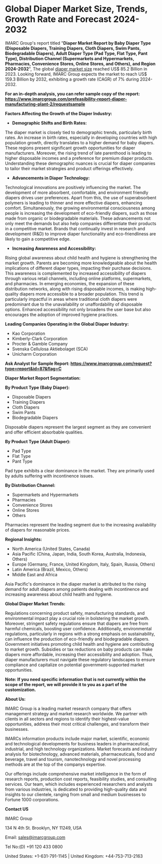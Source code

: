 ﻿# **Global Diaper Market Size, Trends, Growth Rate and Forecast 2024-2032**
IMARC Group's report titled "**Diaper Market Report by Baby Diaper Type (Disposable Diapers, Training Diapers, Cloth Diapers, Swim Pants, Biodegradable Diapers), Adult Diaper Type (Pad Type, Flat Type, Pant Type), Distribution Channel (Supermarkets and Hypermarkets, Pharmacies, Convenience Stores, Online Stores, and Others), and Region 2024-2032**", The global [diaper market size](https://www.imarcgroup.com/prefeasibility-report-diaper-manufacturing-plant-2) reached US$ 85.2 Billion in 2023. Looking forward, IMARC Group expects the market to reach US$ 159.3 Billion by 2032, exhibiting a growth rate (CAGR) of 7% during 2024-2032.

**For an in-depth analysis, you can refer sample copy of the report: <https://www.imarcgroup.com/prefeasibility-report-diaper-manufacturing-plant-2/requestsample>**

**Factors Affecting the Growth of the Diaper Industry:**

- **Demographic Shifts and Birth Rates:**

The diaper market is closely tied to demographic trends, particularly birth rates. An increase in birth rates, especially in developing countries with high population growth, directly translates to a higher demand for baby diapers. These regions present significant growth opportunities for diaper manufacturers. Moreover, the rising trend of late parenthood is leading to higher disposable incomes and a preference for premium diaper products. Understanding these demographic nuances is crucial for diaper companies to tailor their market strategies and product offerings effectively.

- **Advancements in Diaper Technology:**

Technological innovations are positively influencing the market. The development of more absorbent, comfortable, and environment friendly diapers drives user preferences. Apart from this, the use of superabsorbent polymers is leading to thinner and more effective diapers, enhancing comfort. Simultaneously, the growing environmental consciousness among people is increasing the development of eco-friendly diapers, such as those made from organic or biodegradable materials. These advancements not only meet the demands but also help companies differentiate their products in a competitive market. Brands that continually invest in research and development (R&D) to improve diaper functionality and eco-friendliness are likely to gain a competitive edge.

- **Increasing Awareness and Accessibility:**

Rising global awareness about child health and hygiene is strengthening the market growth. Parents are becoming more knowledgeable about the health implications of different diaper types, impacting their purchase decisions. This awareness is complemented by increased accessibility of diapers through various retail channels, including online platforms, supermarkets, and pharmacies. In emerging economies, the expansion of these distribution networks, along with rising disposable incomes, is making high-quality diapers more accessible to a broader population. This trend is particularly impactful in areas where traditional cloth diapers were predominant due to the unavailability or unaffordability of disposable options. Enhanced accessibility not only broadens the user base but also encourages the adoption of improved hygiene practices.

**Leading Companies Operating in the Global Diaper Industry:**

- Kao Corporation
- Kimberly-Clark Corporation
- Procter & Gamble Company
- Svenska Cellulosa Aktiebolaget (SCA)
- Unicharm Corporation

**Ask Analyst for Sample Report: <https://www.imarcgroup.com/request?type=report&id=87&flag=C>**

**Diaper Market Report Segmentation:**

**By Product Type (Baby Diaper):**

- Disposable Diapers
- Training Diapers
- Cloth Diapers
- Swim Pants
- Biodegradable Diapers

Disposable diapers represent the largest segment as they are convenient and offer efficient absorbable qualities.

**By Product Type (Adult Diaper):**

- Pad Type
- Flat Type
- Pant Type

Pad type exhibits a clear dominance in the market. They are primarily used by adults suffering with incontinence issues.

**By Distribution Channel:**

- Supermarkets and Hypermarkets
- Pharmacies
- Convenience Stores
- Online Stores
- Others

Pharmacies represent the leading segment due to the increasing availability of diapers for reasonable prices.

**Regional Insights:**

- North America (United States, Canada)
- Asia Pacific (China, Japan, India, South Korea, Australia, Indonesia, Others)
- Europe (Germany, France, United Kingdom, Italy, Spain, Russia, Others)
- Latin America (Brazil, Mexico, Others)
- Middle East and Africa

Asia Pacific's dominance in the diaper market is attributed to the rising demand for adult diapers among patients dealing with incontinence and increasing awareness about child health and hygiene.

**Global Diaper Market Trends:**

Regulations concerning product safety, manufacturing standards, and environmental impact play a crucial role in bolstering the market growth. Moreover, stringent safety regulations ensure that diapers are free from harmful chemicals, boosting user confidence. Additionally, environmental regulations, particularly in regions with a strong emphasis on sustainability, can influence the production of eco-friendly and biodegradable diapers. Government initiatives promoting child health and hygiene are contributing to market growth. Subsidies or tax reductions on baby products can make diapers more affordable, increasing their accessibility and adoption. Thus, diaper manufacturers must navigate these regulatory landscapes to ensure compliance and capitalize on potential government-supported market opportunities.

**Note: If you need specific information that is not currently within the scope of the report, we will provide it to you as a part of the customization.**

**About Us:**

IMARC Group is a leading market research company that offers management strategy and market research worldwide. We partner with clients in all sectors and regions to identify their highest-value opportunities, address their most critical challenges, and transform their businesses.

IMARCs information products include major market, scientific, economic and technological developments for business leaders in pharmaceutical, industrial, and high technology organizations. Market forecasts and industry analysis for biotechnology, advanced materials, pharmaceuticals, food and beverage, travel and tourism, nanotechnology and novel processing methods are at the top of the companys expertise.

Our offerings include comprehensive market intelligence in the form of research reports, production cost reports, feasibility studies, and consulting services. Our team, which includes experienced researchers and analysts from various industries, is dedicated to providing high-quality data and insights to our clientele, ranging from small and medium businesses to Fortune 1000 corporations.

**Contact US**

IMARC Group

134 N 4th St. Brooklyn, NY 11249, USA

Email: sales@imarcgroup.com

Tel No:(D) +91 120 433 0800

United States: +1-631-791-1145 | United Kingdom: +44-753-713-2163
